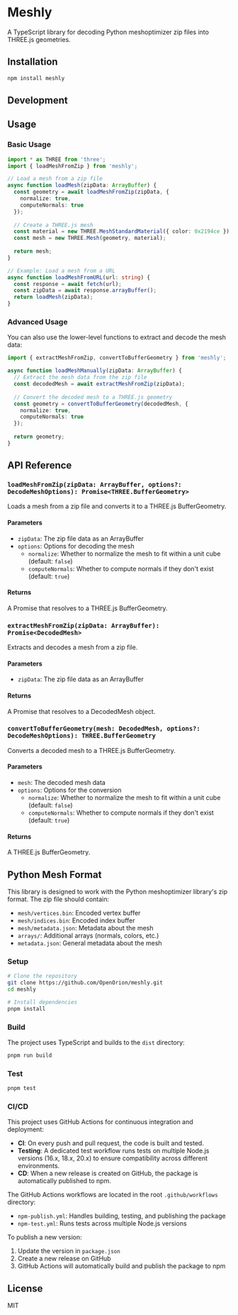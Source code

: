 # Meshly

A TypeScript library for decoding Python meshoptimizer zip files into THREE.js geometries.

## Installation

```bash
npm install meshly
```

## Development

## Usage

### Basic Usage

```typescript
import * as THREE from 'three';
import { loadMeshFromZip } from 'meshly';

// Load a mesh from a zip file
async function loadMesh(zipData: ArrayBuffer) {
  const geometry = await loadMeshFromZip(zipData, {
    normalize: true,
    computeNormals: true
  });
  
  // Create a THREE.js mesh
  const material = new THREE.MeshStandardMaterial({ color: 0x2194ce });
  const mesh = new THREE.Mesh(geometry, material);
  
  return mesh;
}

// Example: Load a mesh from a URL
async function loadMeshFromURL(url: string) {
  const response = await fetch(url);
  const zipData = await response.arrayBuffer();
  return loadMesh(zipData);
}
```

### Advanced Usage

You can also use the lower-level functions to extract and decode the mesh data:

```typescript
import { extractMeshFromZip, convertToBufferGeometry } from 'meshly';

async function loadMeshManually(zipData: ArrayBuffer) {
  // Extract the mesh data from the zip file
  const decodedMesh = await extractMeshFromZip(zipData);
  
  // Convert the decoded mesh to a THREE.js geometry
  const geometry = convertToBufferGeometry(decodedMesh, {
    normalize: true,
    computeNormals: true
  });
  
  return geometry;
}
```

## API Reference

### `loadMeshFromZip(zipData: ArrayBuffer, options?: DecodeMeshOptions): Promise<THREE.BufferGeometry>`

Loads a mesh from a zip file and converts it to a THREE.js BufferGeometry.

#### Parameters

- `zipData`: The zip file data as an ArrayBuffer
- `options`: Options for decoding the mesh
  - `normalize`: Whether to normalize the mesh to fit within a unit cube (default: `false`)
  - `computeNormals`: Whether to compute normals if they don't exist (default: `true`)

#### Returns

A Promise that resolves to a THREE.js BufferGeometry.

### `extractMeshFromZip(zipData: ArrayBuffer): Promise<DecodedMesh>`

Extracts and decodes a mesh from a zip file.

#### Parameters

- `zipData`: The zip file data as an ArrayBuffer

#### Returns

A Promise that resolves to a DecodedMesh object.

### `convertToBufferGeometry(mesh: DecodedMesh, options?: DecodeMeshOptions): THREE.BufferGeometry`

Converts a decoded mesh to a THREE.js BufferGeometry.

#### Parameters

- `mesh`: The decoded mesh data
- `options`: Options for the conversion
  - `normalize`: Whether to normalize the mesh to fit within a unit cube (default: `false`)
  - `computeNormals`: Whether to compute normals if they don't exist (default: `true`)

#### Returns

A THREE.js BufferGeometry.

## Python Mesh Format

This library is designed to work with the Python meshoptimizer library's zip format. The zip file should contain:

- `mesh/vertices.bin`: Encoded vertex buffer
- `mesh/indices.bin`: Encoded index buffer
- `mesh/metadata.json`: Metadata about the mesh
- `arrays/`: Additional arrays (normals, colors, etc.)
- `metadata.json`: General metadata about the mesh



### Setup

```bash
# Clone the repository
git clone https://github.com/OpenOrion/meshly.git
cd meshly

# Install dependencies
pnpm install
```

### Build

The project uses TypeScript and builds to the `dist` directory:

```bash
pnpm run build
```

### Test

```bash
pnpm test
```

### CI/CD

This project uses GitHub Actions for continuous integration and deployment:

- **CI**: On every push and pull request, the code is built and tested.
- **Testing**: A dedicated test workflow runs tests on multiple Node.js versions (16.x, 18.x, 20.x) to ensure compatibility across different environments.
- **CD**: When a new release is created on GitHub, the package is automatically published to npm.

The GitHub Actions workflows are located in the root `.github/workflows` directory:
- `npm-publish.yml`: Handles building, testing, and publishing the package
- `npm-test.yml`: Runs tests across multiple Node.js versions

To publish a new version:

1. Update the version in `package.json`
2. Create a new release on GitHub
3. GitHub Actions will automatically build and publish the package to npm



## License

MIT